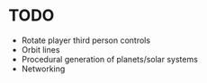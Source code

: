 # TODO

- Rotate player third person controls
- Orbit lines
- Procedural generation of planets/solar systems
- Networking